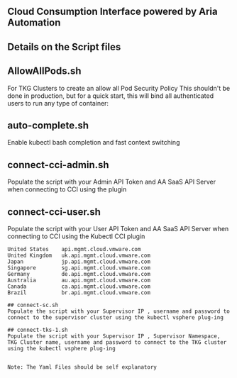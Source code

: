 
## Cloud Consumption Interface powered by Aria Automation

## Details on the Script files 


## AllowAllPods.sh
For TKG Clusters to create an allow all Pod Security Policy
This shouldn't be done in production, but for a quick start, this will bind all authenticated users to run any type of container:

## auto-complete.sh
Enable kubectl bash completion and fast context switching

## connect-cci-admin.sh  
Populate the script with your Admin API Token and AA SaaS API Server when connecting to CCI using the plugin

## connect-cci-user.sh  
Populate the script with your User API Token and AA SaaS API Server when connecting to CCI using the Kubectl CCI plugin


``` API Servers
United States    api.mgmt.cloud.vmware.com
United Kingdom   uk.api.mgmt.cloud.vmware.com
Japan            jp.api.mgmt.cloud.vmware.com
Singapore        sg.api.mgmt.cloud.vmware.com
Germany          de.api.mgmt.cloud.vmware.com
Australia        au.api.mgmt.cloud.vmware.com
Canada           ca.api.mgmt.cloud.vmware.com
Brazil           br.api.mgmt.cloud.vmware.com

## connect-sc.sh
Populate the script with your Supervisor IP , username and password to connect to the supervisor cluster using the kubectl vsphere plug-ing 

## connect-tks-1.sh
Populate the script with your Supervisor IP , Supervisor Namespace, TKG Cluster name, username and password to connect to the TKG cluster using the kubectl vsphere plug-ing 


Note: The Yaml Files should be self explanatory 